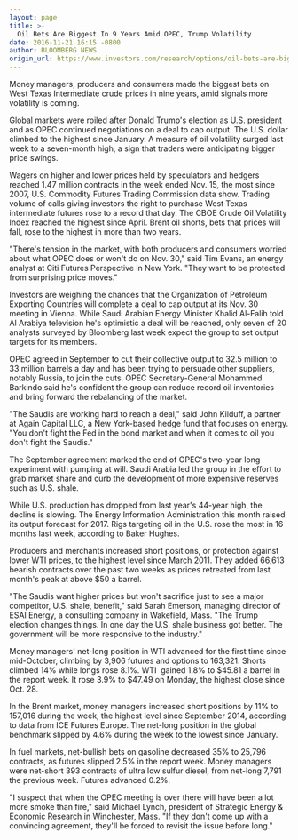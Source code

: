 ```yaml
---
layout: page
title: >-
  Oil Bets Are Biggest In 9 Years Amid OPEC, Trump Volatility
date: 2016-11-21 16:15 -0800
author: BLOOMBERG NEWS
origin_url: https://www.investors.com/research/options/oil-bets-are-biggest-in-9-years-amid-opec-trump-volatility/
---
```






Money managers, producers and consumers made the biggest bets on West Texas Intermediate crude prices in nine years, amid signals more volatility is coming.


Global markets were roiled after Donald Trump's election as U.S. president and as OPEC continued negotiations on a deal to cap output. The U.S. dollar climbed to the highest since January. A measure of oil volatility surged last week to a seven-month high, a sign that traders were anticipating bigger price swings.


Wagers on higher and lower prices held by speculators and hedgers reached 1.47 million contracts in the week ended Nov. 15, the most since 2007, U.S. Commodity Futures Trading Commission data show. Trading volume of calls giving investors the right to purchase West Texas intermediate futures rose to a record that day. The CBOE Crude Oil Volatility Index reached the highest since April. Brent oil shorts, bets that prices will fall, rose to the highest in more than two years.


"There's tension in the market, with both producers and consumers worried about what OPEC does or won't do on Nov. 30," said Tim Evans, an energy analyst at Citi Futures Perspective in New York. "They want to be protected from surprising price moves."


Investors are weighing the chances that the Organization of Petroleum Exporting Countries will complete a deal to cap output at its Nov. 30 meeting in Vienna. While Saudi Arabian Energy Minister Khalid Al-Falih told Al Arabiya television he's optimistic a deal will be reached, only seven of 20 analysts surveyed by Bloomberg last week expect the group to set output targets for its members.


OPEC agreed in September to cut their collective output to 32.5 million to 33 million barrels a day and has been trying to persuade other suppliers, notably Russia, to join the cuts. OPEC Secretary-General Mohammed Barkindo said he's confident the group can reduce record oil inventories and bring forward the rebalancing of the market.


"The Saudis are working hard to reach a deal," said John Kilduff, a partner at Again Capital LLC, a New York-based hedge fund that focuses on energy. "You don't fight the Fed in the bond market and when it comes to oil you don't fight the Saudis."


The September agreement marked the end of OPEC's two-year long experiment with pumping at will. Saudi Arabia led the group in the effort to grab market share and curb the development of more expensive reserves such as U.S. shale.


While U.S. production has dropped from last year's 44-year high, the decline is slowing. The Energy Information Administration this month raised its output forecast for 2017. Rigs targeting oil in the U.S. rose the most in 16 months last week, according to Baker Hughes.


Producers and merchants increased short positions, or protection against lower WTI prices, to the highest level since March 2011. They added 66,613 bearish contracts over the past two weeks as prices retreated from last month's peak at above $50 a barrel.


"The Saudis want higher prices but won't sacrifice just to see a major competitor, U.S. shale, benefit," said Sarah Emerson, managing director of ESAI Energy, a consulting company in Wakefield, Mass. "The Trump election changes things. In one day the U.S. shale business got better. The government will be more responsive to the industry."


Money managers' net-long position in WTI advanced for the first time since mid-October, climbing by 3,906 futures and options to 163,321. Shorts climbed 14% while longs rose 8.1%. WTI  gained 1.8% to $45.81 a barrel in the report week. It rose 3.9% to $47.49 on Monday, the highest close since Oct. 28.


In the Brent market, money managers increased short positions by 11% to 157,016 during the week, the highest level since September 2014, according to data from ICE Futures Europe. The net-long position in the global benchmark slipped by 4.6% during the week to the lowest since January.


In fuel markets, net-bullish bets on gasoline decreased 35% to 25,796 contracts, as futures slipped 2.5% in the report week. Money managers were net-short 393 contracts of ultra low sulfur diesel, from net-long 7,791 the previous week. Futures advanced 0.2%.


"I suspect that when the OPEC meeting is over there will have been a lot more smoke than fire," said Michael Lynch, president of Strategic Energy & Economic Research in Winchester, Mass. "If they don't come up with a convincing agreement, they'll be forced to revisit the issue before long."




